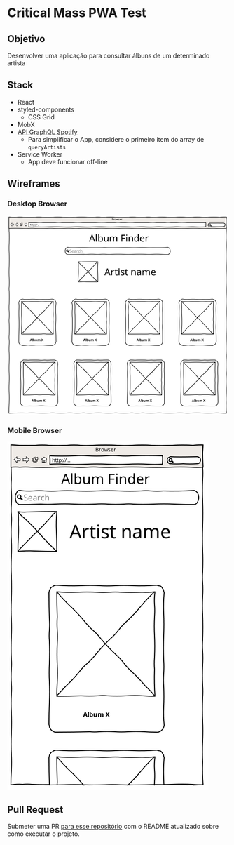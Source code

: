 # Critical Mass PWA Test

## Objetivo

Desenvolver uma aplicação para consultar álbuns de um determinado artista

## Stack

- React
- styled-components
  - CSS Grid
- MobX
- [API GraphQL Spotify](https://spotify-graphql-server.herokuapp.com/graphql?query=%7B%0A%20%20queryArtists(byName%3A%20%22Metallica%22)%20%7B%0A%20%20%20%20name%0A%20%20%20%20id%0A%20%20%20%20image%0A%20%20%20%20albums%20%7B%0A%20%20%20%20%20%20name%0A%20%20%20%20%20%20id%0A%20%20%20%20%20%20image%20%0A%20%20%20%20%7D%0A%20%20%7D%0A%7D%0A)
  - Para simplificar o App, considere o primeiro item do array de `queryArtists`
- Service Worker
  - App deve funcionar off-line

## Wireframes
### Desktop Browser
![web](./docs/browser01.png)

### Mobile Browser
![mobo](./docs/mobo01.png)

## Pull Request
Submeter uma PR [para esse repositório](https://github.com/criticalmassbr/cm-pwa-test) com o README atualizado sobre como executar o projeto.

